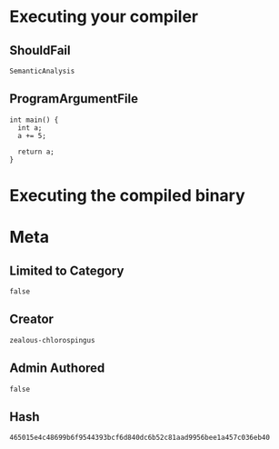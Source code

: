 # Executing your compiler

## ShouldFail

```
SemanticAnalysis
```

## ProgramArgumentFile

```
int main() {
  int a;
  a += 5;

  return a;
}
```

# Executing the compiled binary

# Meta

## Limited to Category

```
false
```

## Creator

```
zealous-chlorospingus
```

## Admin Authored

```
false
```

## Hash

```
465015e4c48699b6f9544393bcf6d840dc6b52c81aad9956bee1a457c036eb40
```
